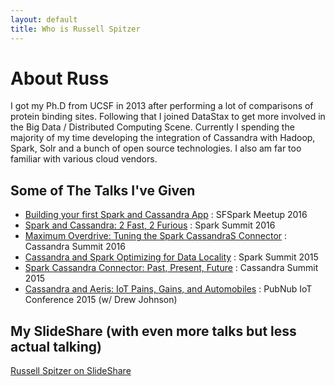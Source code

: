 ```yaml
---
layout: default
title: Who is Russell Spitzer
---
```


# About Russ

I got my Ph.D from UCSF in 2013 after performing a lot of
comparisons of protein binding sites. Following that I joined DataStax
to get more involved in the Big Data / Distributed Computing Scene. Currently
I spending the majority of my time developing the integration of Cassandra with
Hadoop, Spark, Solr and a bunch of open source technologies. I also am far too
familiar with various cloud vendors.


## Some of The Talks I've Given
* [Building your first Spark and Cassandra App](https://www.youtube.com/watch?v=g4RmAS9pZ2Q) : SFSpark Meetup 2016
* [Spark and Cassandra: 2 Fast, 2 Furious](https://www.youtube.com/watch?v=a84-UOGZiEg) : Spark Summit 2016
* [Maximum Overdrive: Tuning the Spark CassandraS Connector](https://www.youtube.com/watch?v=cKIHRD6kUOc) : Cassandra Summit 2016
* [Cassandra and Spark Optimizing for Data Locality](https://www.youtube.com/watch?v=ikCzILOpYvA) : Spark Summit 2015
* [Spark Cassandra Connector: Past, Present, Future](https://www.slideshare.net/RussellSpitzer/spark-cassandra-connector-past-present-and-future) : Cassandra Summit 2015
* [Cassandra and Aeris: IoT Pains, Gains, and Automobiles](https://vimeo.com/129910857) : PubNub IoT Conference 2015 (w/ Drew Johnson)

## My SlideShare (with even more talks but less actual talking)

[Russell Spitzer on SlideShare](https://www.slideshare.net/RussellSpitzer)